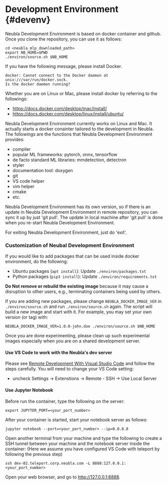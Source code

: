 Development Environment {#devenv}
=======================

Neubla Development Environment is based on docker container and github. Once
you clone the repository, you can use it as follows:

    cd <neubla_mlp_downloaded_path>
    export NB_HOME=$PWD
    ./environ/source.sh $NB_HOME

If you have the following message, please install Docker.

    docker: Cannot connect to the Docker daemon at unix:///var/run/docker.sock.
    Is the docker daemon running?

Whether you are on Linux or Mac, please install docker by referring to the
followings:

- https://docs.docker.com/desktop/mac/install/
- https://docs.docker.com/desktop/linux/install/ubuntu/

Neubla Development Environment currently works on Linux and Mac. It actually
starts a docker conainter tailored to the development in Neubla. The followings
are the functions that Neubla Development Environment provides:

- compiler
- popular ML frameworks: pytorch, onnx, tensorflow
- de facto standard ML libraries: mmdetection, detectron
- styler
- documentation tool: doxygen
- git
- VS code helper
- vim helper
- cmake
- etc.

Neubla Development Environment has its own version, so if there is an update
in Neubla Development Environment in remote repository, you can sync it up by
just 'git pull'. The update in local machine after 'git pull' is done when
you re-start Neubla Development Environment.

For exiting Neubla Development Environment, just do 'exit'.

### Customization of Neubal Development Environment

If you would like to add packages that can be used inside docker environment, do the following:

* Ubuntu packages (`apt install`): Update `./environ/packages.txt`
* Python packages (`pip3 install`): Update `./environ/requirements.txt`

**Do Not remove or rebuild the existing image** because it may cause a
disruption to other users, e.g., terminating containers being used by others.

If you are adding new packages, please change `NEUBLA_DOCKER_IMAGE_VER` in
`./environ/source.sh` and run `./environ/source.sh` again. The script will build a new image and start with
it. For example, you may set your own version (or tag) with:

    NEUBLA_DOCKER_IMAGE_VER=1.0.0-john.doe ./environ/source.sh $NB_HOME

Once you are done experimenting, please clean up such experimental images
especially when you are on a shared development server.

#### Use VS Code to work with the Neubla's dev server

Please see [Remote Development With Visual Studio Code](https://goteleport.com/docs/server-access/guides/vscode/)
and follow the steps carefully. 
You will need to change your VS Code setting:
  - uncheck Settings -> Extenstions -> Remote - SSH -> Use Local Server

#### Use Jupyter Notebook

Before run the container, type the following on the server:

	export JUPYTER_PORT=<your_port_number>

After your container is started, start your notebook server as follows:

	jupyter notebook --port=<your_port_number> --ip=0.0.0.0

Open another terminal from your machine and type the following to create a SSH tunnel between your machine and the notebook server inside the container:
(Here we assume you have configured VS Code with teleport by following the previous step)

	ssh dev-02.teleport.corp.neubla.com -L 8888:127.0.0.1:<your_port_number>
 
Open your web browser, and go to http://127.0.0.1:8888. 
